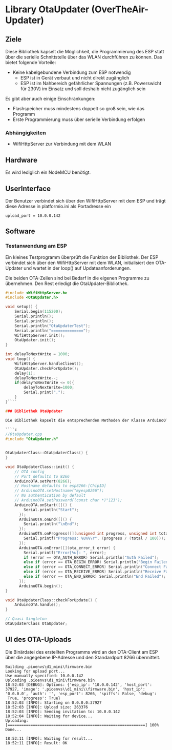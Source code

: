 # Library OtaUpdater (OverTheAir-Updater)

## Ziele

Diese Bibliothek kapselt die Möglichkeit, die Programmierung des ESP statt über die serielle Schnittstelle über das WLAN durchführen zu können.
Das bietet folgende Vorteile:
- Keine kabelgebundene Verbindung zum ESP notwendig
	- ESP ist in Gerät verbaut und nicht direkt zugänglich
	- ESP ist im Nahbereich gefährlicher Spannungen (z.B. Powerswicht für 230V) im Einsatz und soll deshalb nicht zugänglich sein

Es gibt aber auch einige Einschränkungen:
-	Flashspeicher muss mindestens doppelt so groß sein, wie das Programm
-	Erste Programmierung muss über serielle Verbindung erfolgen

### Abhängigkeiten

- WifiHttpServer zur Verbindung mit dem WLAN


## Hardware

Es wird lediglich ein NodeMCU benötigt.

## UserInterface

Der Benutzer verbindet sich über den WifiHttpServer mit dem ESP und trägt diese Adresse in platformio.ini als Portadresse ein
````
upload_port = 10.0.0.142
````

## Software

### Testanwendung am ESP

Ein kleines Testprogramm überprüft die Funktion der Bibliothek. Der ESP verbindet sich über den WifiHttpServer mit dem WLAN, initialisiert den OTA-Updater und wartet in der loop() auf Updateanforderungen.

Die beiden OTA-Zeilen sind bei Bedarf in die eigenen Programme zu übernehmen. Den Rest erledigt die OtaUpdater-Bibliothek.


````c
#include <WifiHttpServer.h>
#include <OtaUpdater.h>

void setup() {
    Serial.begin(115200);
	Serial.println();
	Serial.println();
	Serial.println("OtaUpdaterTest");
	Serial.println("==============");
	WifiHttpServer.init();
	OtaUpdater.init();
}

int delayToNextWrite = 1000;
void loop() {
	WifiHttpServer.handleClient();
	OtaUpdater.checkForUpdate();
	delay(1);
	delayToNextWrite--;
	if(delayToNextWrite <= 0){
		delayToNextWrite=1000;
		Serial.print(".");
	}
}````

### Bibliothek OtaUpdater

Die Bibliothek kapselt die entsprechenden Methoden der Klasse ArduinoOTA.

````c
//OtaUpdater.cpp
#include "OtaUpdater.h"


OtaUpdaterClass::OtaUpdaterClass() {
}

void OtaUpdaterClass::init() {
	// OTA config
	// Port defaults to 8266
    ArduinoOTA.setPort(8266);
    // Hostname defaults to esp8266-[ChipID]
    // ArduinoOTA.setHostname("myesp8266");
    // No authentication by default
    // ArduinoOTA.setPassword((const char *)"123");
    ArduinoOTA.onStart([]() {
		Serial.println("Start");
	  });
	  ArduinoOTA.onEnd([]() {
		Serial.println("\nEnd");
	  });
	  ArduinoOTA.onProgress([](unsigned int progress, unsigned int total) {
		Serial.printf("Progress: %u%%\r", (progress / (total / 100)));
	  });
	  ArduinoOTA.onError([](ota_error_t error) {
		Serial.printf("Error[%u]: ", error);
		if (error == OTA_AUTH_ERROR) Serial.println("Auth Failed");
		else if (error == OTA_BEGIN_ERROR) Serial.println("Begin Failed");
		else if (error == OTA_CONNECT_ERROR) Serial.println("Connect Failed");
		else if (error == OTA_RECEIVE_ERROR) Serial.println("Receive Failed");
		else if (error == OTA_END_ERROR) Serial.println("End Failed");
	  });
	  ArduinoOTA.begin();
}

void OtaUpdaterClass::checkForUpdate() {
    ArduinoOTA.handle();
}

// Quasi Singleton
OtaUpdaterClass OtaUpdater;
````

## UI des OTA-Uploads

Die Binärdatei des erstellten Programms wird an den OTA-Client am ESP über die angegebene IP-Adresse und den Standardport 8266 übermittelt.

````
Building .pioenvs\d1_mini\firmware.bin
Looking for upload port...
Use manually specified: 10.0.0.142
Uploading .pioenvs\d1_mini\firmware.bin
18:52:03 [DEBUG]: Options: {'esp_ip': '10.0.0.142', 'host_port': 37927, 'image': '.pioenvs\\d1_mini\\firmware.bin', 'host_ip': '0.0.0.0', 'auth': '', 'esp_port': 8266, 'spiffs': False, 'debug':
 True, 'progress': True}
18:52:03 [INFO]: Starting on 0.0.0.0:37927
18:52:03 [INFO]: Upload size: 263376
18:52:03 [INFO]: Sending invitation to: 10.0.0.142
18:52:04 [INFO]: Waiting for device...
Uploading: [============================================================] 100% Done...

18:52:11 [INFO]: Waiting for result...
18:52:11 [INFO]: Result: OK
````

